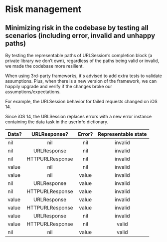 #  Risk management

## Minimizing risk in the codebase by testing all scenarios (including error, invalid and unhappy paths)

By testing the representable paths of URLSession’s completion block (a private library we don’t own), regardless of the paths being valid or invalid, we made the codebase more resilient.

When using 3rd-party frameworks, it's advised to add extra tests to validate assumptions. Plus, when there is a new version of the framework, we can happily upgrade and verify if the changes broke our assumptions/expectations.

For example, the URLSession behavior for failed requests changed on iOS 14.

Since iOS 14, the URLSession replaces errors with a new error instance containing the data task in the userInfo dictionary.



| Data?       |   URLResponse?   |    Error?      | Representable state | 
|-------------|:----------------:|:--------------:|:-------------------:|
|    nil      |     nil          |      nil       |       invalid       |
|    nil      |   URLResponse    |      nil       |       invalid       |   
|    nil      | HTTPURLResponse  |      nil       |       invalid       |      
|    value    |     nil          |      nil       |       invalid       |  
|    value    |     nil          |      value     |       invalid       |
|    nil      |   URLResponse    |      value     |       invalid       |
|    nil      | HTTPURLResponse  |      value     |       invalid       |
|    value    |   URLResponse    |      value     |       invalid       |  
|    value    | HTTPURLResponse  |      value     |       invalid       | 
|    value    |   URLResponse    |      nil       |       invalid       |    
|    value    | HTTPURLResponse  |      nil       |        valid        |     
|    nil      |     nil          |      value     |        valid        | 

